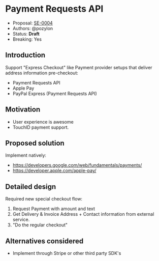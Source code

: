 # Payment Requests API

* Proposal: [SE-0004](0004-payment-requests.md)
* Authors: @pozylon
* Status: **Draft**
* Breaking: Yes

## Introduction

Support "Express Checkout" like Payment provider setups that deliver address information pre-checkout:
- Payment Requests API
- Apple Pay
- PayPal Express (Payment Requests API)

## Motivation

* User experience is awesome
* TouchID payment support.

## Proposed solution

Implement natively:

* https://developers.google.com/web/fundamentals/payments/
* https://developer.apple.com/apple-pay/

## Detailed design

Required new special checkout flow:

1. Request Payment with amount and text
2. Get Delivery & Invoice Address + Contact information from external service.
3. "Do the regular checkout"

## Alternatives considered

- Implement through Stripe or other third party SDK's
